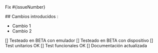 Fix #{issueNumber}

## Cambios introducidos : 
- Cambio 1
- Cambio 2

[] Testeado en BETA con emulador
[] Testeado en BETA con dispositivo
[] Test unitarios OK
[] Test funcionales OK
[] Documentación actualizada

